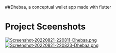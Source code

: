 ##Dhebaa, a conceptual wallet app made with flutter

# Project Sceenshots

[![Screenshot-20220821-220811-Dhebaa.png](https://i.postimg.cc/mZNgpqZh/Screenshot-20220821-220811-Dhebaa.png)](https://postimg.cc/5jyJ6sCM)      &nbsp; &nbsp; &nbsp; &nbsp; &nbsp;  [![Screenshot-20220821-220823-Dhebaa.png](https://i.postimg.cc/CKNcQS2m/Screenshot-20220821-220823-Dhebaa.png)](https://postimg.cc/t1sd1Qpx)
